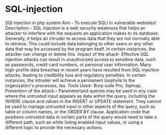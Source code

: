 # SQL-injection

SQl Injection in php system
Aim – To execute SQLI in vulnerable websites!
Description –
SQL injection is a web security weakness that helps an attacker to interfere with the requests an
application makes to its database. Generally, it helps an intruder to access data that they are not
normally able to retrieve. This could include data belonging to other users or any other data that
may be accessed by the program itself. In certain instances, the attacker can change or delete this.
Impact of the attack-
Effective SQL injection attacks can result in unauthorized access to sensitive data, such as
passwords, credit card numbers, or personal user information. Many high-profile data breaches in
recent years have resulted from SQL injection attacks, leading to credibility loss and regulatory
penalties. In certain instances, the intruder will achieve a permanent loophole to the organization's
processes, lea.
Tools Used-
Burp suite Pro, Sqlmap,
Prevention of the attack –
Parameterized queries may be used in any case where the untrusted input appears as data within
the query, including the WHERE clause and values in the INSERT or UPDATE statement. They
cannot be used to manage untrusted input in other aspects of the query, such as table or column
names, or the ORDER BY clause. Application code that positions untrusted data in certain parts
of the query would need to take a different path, such as white listing enabled input values, or
using a different logic to provide the necessary actions.
